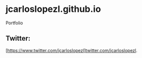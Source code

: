 # jcarloslopezl.github.io
Portfolio

## Twitter:
[https://www.twitter.com/jcarloslopezl]twitter.com/jcarloslopezl.
